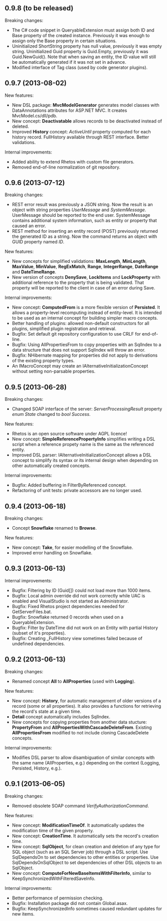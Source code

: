 0.9.8 (to be released)
------------------

Breaking changes:

* The C# code snippet in QueryableExtension must assign both ID and Base property of the created instance. Previously it was enough to assign only the Base property in certain situations.
* Uninitialized ShortString property has null value, previously it was empty string. Uninitialized Guid property is Guid.Empty, previously it was Guid.NewGuid(). Note that when saving an entity, the ID value will still be automatically generated if it was not set in advance.
* Modified interface of Tag class (used by code generator plugins).

0.9.7 (2013-08-02)
------------------

New features:

* New DSL package: **MvcModelGenerator** generates model classes with DataAnnotations attributes for ASP.NET MVC. It creates MvcModel.cs/dll/pdb.
* New concept: **Deactivatable** allows records to be deactivated instead of deleted.
* Improved **History** concept: *ActiveUntil* property computed for each history record. FullHistory available through REST interface. Better validations.

Internal improvements:

* Added ability to extend Rhetos with custom file generators.
* Removed end-of-line normalization of git repository.

0.9.6 (2013-07-12)
------------------

Breaking changes:

* REST error result was previously a JSON string. Now the result is an object with string properties *UserMessage* and *SystemMessage*. UserMessage should be reported to the end user. SystemMessage contains additional system information, such as entity or property that caused an error.
* REST method for inserting an entity record (POST) previously returned the generated ID as a string. Now the command returns an object with GUID property named *ID*. 

New features:

* New concepts for simplified validations: **MaxLength**, **MinLength**, **MaxValue**, **MinValue**, **RegExMatch**, **Range**, **IntegerRange**, **DateRange** and **DateTimeRange**.
* New version of concepts **DenySave**, **LockItems** and **LockProperty** with additional reference to the property that is being validated. That property will be reported to the client in case of an error during Save. 

Internal improvements:

* New concept: **ComputedFrom** is a more flexible version of **Persisted**. It allows a property-level recomputing instead of entity-level. It is intended to be used as an internal concept for building simpler macro concepts.
* Better handling of plugins: allowed non-default constructors for all plugins, simplified plugin registration and retrieval. 
* Bugfix: Set default git repository configuration to use CRLF for end-of-line. 
* Bugfix: Using AllPropertiesFrom to copy properties with an SqlIndex to a data structure that does not support SqlIndex will throw an error.
* Bugfix: NHibernate mapping for properties did not apply to derivations of the existing property types.
* An IMacroConcept may create an IAlternativeInitializationConcept without setting non-parsable properties.

0.9.5 (2013-06-28)
------------------

Breaking changes:

* Changed SOAP interface of the server: *ServerProcessingResult* property *enum State* changed to *bool Success*.

New features:

* Rhetos is an open source software under AGPL licence!
* New concept: **SimpleReferencePropertyInfo** simplifies writing a DSL script when a reference propety name is the same as the referenced entity.
* Improved DSL parser: IAlternativeInitializationConcept allows a DSL concept to simplify its syntax or its internal design when depending on other automatically created concepts.

Internal improvements:

* Bugfix: Added buffering in FilterByReferenced concept.
* Refactoring of unit tests: private accessors are no longer used.

0.9.4 (2013-06-18)
------------------

Breaking changes:

* Concept **Snowflake** renamed to **Browse**.

New features:

* New concept: **Take**, for easier modelling of the Snowflake.
* Improved error handling on Snowflake.

0.9.3 (2013-06-13)
------------------

Internal improvements:

* Bugfix: Filtering by ID (Guid[]) could not load more than 1000 items.
* Bugfix: Local admin override did not work correctly while UAC is enabled and VisualStudio is not started as Administrator.
* Bugfix: Fixed Rhetos project dependencies needed for GetServerFiles.bat.
* Bugfix: Snowflake returned 0 records when used on a QueryableExtension.
* Bugfix: Filter by DateTime did not work on an Entity with partial History (subset of it's properties).
* Bugfix: Creating _FullHistory view sometimes failed because of undefined dependencies.

0.9.2 (2013-06-13)
------------------

Breaking changes:

* Renamed concept **All** to **AllProperties** (used with **Logging**).

New features:

* New concept: **History**, for automatic management of older versions of a record (some or all properties).
  It also provides a functions for retrieving the record's state at a given time.
* **Detail** concept automatically includes SqlIndex.
* New concepts for copying properties from another data stucture: **PropertyFrom** and **AllPropertiesWithCascadeDeleteFrom**.
  Existing **AllPropertiesFrom** modified to not include cloning CascadeDelete concepts.

Internal improvements:

* Modifies DSL parser to allow disambiguation of similar concepts with the same name (AllProperties, e.g.) depending on the context (Logging, Persisted, History, e.g.).

0.9.1 (2013-06-05)
------------------

Breaking changes:

* Removed obsolete SOAP command *VerifyAuthorizationCommand*.

New features:

* New concept: **ModificationTimeOf**. It automatically updates the modification time of the given property.
* New concept: **CreationTime**. It automatically sets the record's creation time.
* New concept: **SqlObject**, for clean creation and deletion of any type for SQL object (such as an SQL Server job) through a DSL script.
  Use SqlDependsOn to set dependencies to other entities or properties.
  Use SqlDependsOnSqlObject to set dependencies of other DSL objects to an SqlObject.
* New concept: **ComputeForNewBaseItemsWithFilterInfo**, similar to KeepSynchronizedWithFilteredSaveInfo.

Internal improvements:

* Better performance of permission checking.
* Bugfix: Installation package did not contain Global.asax.
* Bugfix: KeepSynchronizedInfo sometimes caused redundant updates for new items.
